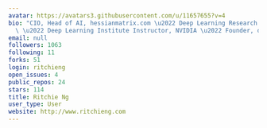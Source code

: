 ```yaml
---
avatar: https://avatars3.githubusercontent.com/u/11657655?v=4
bio: "CIO, Head of AI, hessianmatrix.com \u2022 Deep Learning Research Scholar, NUS\
  \ \u2022 Deep Learning Institute Instructor, NVIDIA \u2022 Founder, deeplearningwizard.com"
email: null
followers: 1063
following: 11
forks: 51
login: ritchieng
open_issues: 4
public_repos: 24
stars: 114
title: Ritchie Ng
user_type: User
website: http://www.ritchieng.com
---
```

